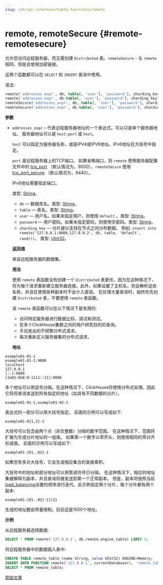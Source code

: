 ```yaml
---
slug: /zh/sql-reference/table-functions/remote
---
```

# remote, remoteSecure {#remote-remotesecure}

允许您访问远程服务器，而无需创建 `Distributed` 表。`remoteSecure` - 与 `remote` 相同，但是会使用加密链接。

这两个函数都可以在 `SELECT` 和 `INSERT` 查询中使用。

语法:

``` sql
remote('addresses_expr', db, table[, 'user'[, 'password'], sharding_key])
remote('addresses_expr', db.table[, 'user'[, 'password'], sharding_key])
remoteSecure('addresses_expr', db, table[, 'user'[, 'password'], sharding_key])
remoteSecure('addresses_expr', db.table[, 'user'[, 'password'], sharding_key])
```

**参数**

- `addresses_expr` – 代表远程服务器地址的一个表达式。可以只是单个服务器地址。 服务器地址可以是 `host:port` 或 `host`。

    `host` 可以指定为服务器名称，或是IPV4或IPV6地址。IPv6地址在方括号中指定。

    `port` 是远程服务器上的TCP端口。 如果省略端口，则 `remote` 使用服务器配置文件中的 [tcp_port](../../operations/server-configuration-parameters/settings.md#server_configuration_parameters-tcp_port) （默认情况为，9000），`remoteSecure` 使用 [tcp_port_secure](../../operations/server-configuration-parameters/settings.md#server_configuration_parameters-tcp_port_secure) （默认情况为，9440）。

    IPv6地址需要指定端口。

    类型: [String](../../sql-reference/data-types/string.md)。

    - `db` — 数据库名。类型: [String](../../sql-reference/data-types/string.md)。
    - `table` — 表名。类型: [String](../../sql-reference/data-types/string.md)。
    - `user` — 用户名。如果未指定用户，则使用 `default` 。类型: [String](../../sql-reference/data-types/string.md)。
    - `password` — 用户密码。如果未指定密码，则使用空密码。类型: [String](../../sql-reference/data-types/string.md)。
    - `sharding_key` — 分片键以支持在节点之间分布数据。 例如: `insert into remote('127.0.0.1:9000,127.0.0.2', db, table, 'default', rand())`。 类型: [UInt32](../../sql-reference/data-types/int-uint.md)。

    **返回值**

    来自远程服务器的数据集。

    **用法**

    使用 `remote` 表函数没有创建一个 `Distributed` 表更优，因为在这种情况下，将为每个请求重新建立服务器连接。此外，如果设置了主机名，则会解析这些名称，并且在使用各种副本时不会计入错误。 在处理大量查询时，始终优先创建 `Distributed` 表，不要使用 `remote` 表函数。

    该 `remote` 表函数可以在以下情况下是有用的:

    -   访问特定服务器进行数据比较、调试和测试。
    -   在多个ClickHouse集群之间的用户研究目的的查询。
    -   手动发出的不频繁分布式请求。
    -   每次重新定义服务器集的分布式请求。

    **地址**

``` text
example01-01-1
example01-01-1:9000
localhost
127.0.0.1
[::]:9000
[2a02:6b8:0:1111::11]:9000
```

多个地址可以用逗号分隔。在这种情况下，ClickHouse将使用分布式处理，因此它将将查询发送到所有指定的地址（如具有不同数据的分片）。

``` text
example01-01-1,example01-02-1
```

表达式的一部分可以用大括号指定。 前面的示例可以写成如下:

``` text
example01-0{1,2}-1
```

大括号可以包含由两个点（非负整数）分隔的数字范围。 在这种情况下，范围将扩展为生成分片地址的一组值。 如果第一个数字以零开头，则使用相同的零对齐形成值。 前面的示例可以写成如下:

``` text
example01-{01..02}-1
```

如果您有多对大括号，它会生成相应集合的直接乘积。

大括号中的地址和部分地址可以用管道符号(\|)分隔。 在这种情况下，相应的地址集被解释为副本，并且查询将被发送到第一个正常副本。 但是，副本将按照当前[load_balancing](../../operations/settings/settings.md)设置的顺序进行迭代。此示例指定两个分片，每个分片都有两个副本:

``` text
example01-{01..02}-{1|2}
```

生成的地址数由常量限制。目前这是1000个地址。

**示例**

从远程服务器选择数据:

``` sql
SELECT * FROM remote('127.0.0.1', db.remote_engine_table) LIMIT 3;
```

将远程服务器中的数据插入表中:

``` sql
CREATE TABLE remote_table (name String, value UInt32) ENGINE=Memory;
INSERT INTO FUNCTION remote('127.0.0.1', currentDatabase(), 'remote_table') VALUES ('test', 42);
SELECT * FROM remote_table;
```

[原始文章](https://clickhouse.com/docs/en/query_language/table_functions/remote/) <!--hide-->
